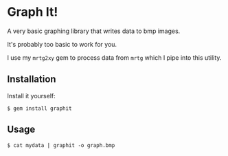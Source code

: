 # Graph It!

A very basic graphing library that writes data to bmp images.

It's probably too basic to work for you.

I use my `mrtg2xy` gem to process data from `mrtg` which I pipe into this utility.

## Installation

Install it yourself:

    $ gem install graphit

## Usage

    $ cat mydata | graphit -o graph.bmp
